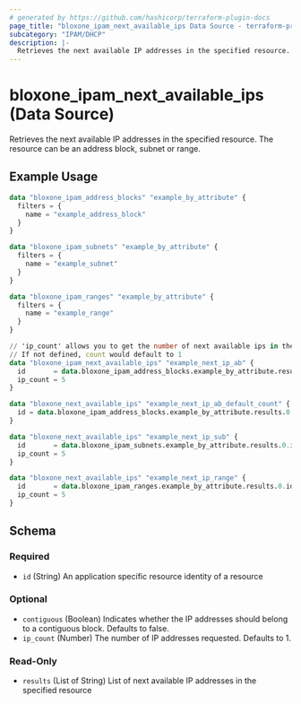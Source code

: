 ```yaml
---
# generated by https://github.com/hashicorp/terraform-plugin-docs
page_title: "bloxone_ipam_next_available_ips Data Source - terraform-provider-bloxone"
subcategory: "IPAM/DHCP"
description: |-
  Retrieves the next available IP addresses in the specified resource. The resource can be an address block, subnet or range.
---
```


# bloxone_ipam_next_available_ips (Data Source)

Retrieves the next available IP addresses in the specified resource. The resource can be an address block, subnet or range.

## Example Usage

```terraform
data "bloxone_ipam_address_blocks" "example_by_attribute" {
  filters = {
    name = "example_address_block"
  }
}

data "bloxone_ipam_subnets" "example_by_attribute" {
  filters = {
    name = "example_subnet"
  }
}

data "bloxone_ipam_ranges" "example_by_attribute" {
  filters = {
    name = "example_range"
  }
}

// 'ip_count' allows you to get the number of next available ips in the resource specified by 'id'
// If not defined, count would default to 1
data "bloxone_ipam_next_available_ips" "example_next_ip_ab" {
  id       = data.bloxone_ipam_address_blocks.example_by_attribute.results.0.id
  ip_count = 5
}

data "bloxone_next_available_ips" "example_next_ip_ab_default_count" {
  id = data.bloxone_ipam_address_blocks.example_by_attribute.results.0.id
}

data "bloxone_next_available_ips" "example_next_ip_sub" {
  id       = data.bloxone_ipam_subnets.example_by_attribute.results.0.id
  ip_count = 5
}

data "bloxone_next_available_ips" "example_next_ip_range" {
  id       = data.bloxone_ipam_ranges.example_by_attribute.results.0.id
  ip_count = 5
}
```

<!-- schema generated by tfplugindocs -->
## Schema

### Required

- `id` (String) An application specific resource identity of a resource

### Optional

- `contiguous` (Boolean) Indicates whether the IP addresses should belong to a contiguous block. Defaults to false.
- `ip_count` (Number) The number of IP addresses requested. Defaults to 1.

### Read-Only

- `results` (List of String) List of next available IP addresses in the specified resource
